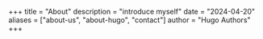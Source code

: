 +++
title = "About"
description = "introduce myself"
date = "2024-04-20"
aliases = ["about-us", "about-hugo", "contact"]
author = "Hugo Authors"
+++



